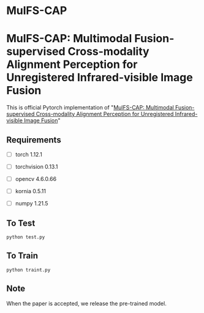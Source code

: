 # MulFS-CAP

#  MulFS-CAP: Multimodal Fusion-supervised Cross-modality Alignment Perception for Unregistered Infrared-visible Image Fusion

This is official Pytorch implementation of "[MulFS-CAP: Multimodal Fusion-supervised Cross-modality Alignment Perception for Unregistered Infrared-visible Image Fusion]()"

## Requirements

 - [ ] torch  1.12.1

 - [ ] torchvision 0.13.1

 - [ ] opencv  4.6.0.66

 - [ ] kornia  0.5.11

 - [ ] numpy  1.21.5
 

## To Test
    python test.py

## To Train
    python traint.py

## Note
When the paper is accepted, we release the pre-trained model.
